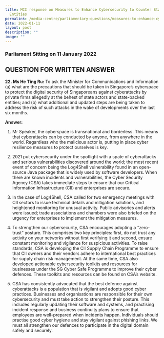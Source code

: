 ```yaml
---
title: MCI response on Measures to Enhance Cybersecurity to Counter State backed
  Entities
permalink: /media-centre/parliamentary-questions/measures-to-enhance-cybersecurity-to-counter-state/
date: 2022-01-11
layout: post
description: ""
image: ""
---
```

### Parliament Sitting on 11 January 2022

QUESTION FOR WRITTEN ANSWER
------------------------------------
**22. Ms He Ting Ru:** To ask the Minister for Communications and Information (a) what are the precautions that should be taken in Singapore’s cyberspace to protect the digital security of Singaporeans against cyberattacks by private firms allegedly at the behest of state actors and state-backed entities; and (b) what additional and updated steps are being taken to address the risk of such attacks in the wake of developments over the last six months.


**Answer:**

1. Mr Speaker, the cyberspace is transnational and borderless. This means that cyberattacks can by conducted by anyone, from anywhere in the world. Regardless who the malicious actor is, putting in place cyber resilience measures to protect ourselves is key.

2. 2021 put cybersecurity under the spotlight with a spate of cyberattacks and serious vulnerabilities discovered around the world; the most recent event of concern being the Log4Shell vulnerability found in an open-source Java package that is widely used by software developers. When there are known incidents and vulnerabilities, the Cyber Security Agency (CSA) takes immediate steps to ensure that our Critical Information Infrastructure (CII) and enterprises are secure.

3. In the case of Log4Shell, CSA called for two emergency meetings with CII sectors to issue technical details and mitigation solutions, and heightened monitoring for unusual activity. Public advisories and alerts were issued; trade associations and chambers were also briefed on the urgency for enterprises to implement the mitigation measures.

4. To strengthen our cybersecurity, CSA encourages adopting a “zero-trust” posture. This comprises two key principles: first, do not trust any activity on your networks without first verifying it and second, ensure constant monitoring and vigilance for suspicious activities. To raise standards, CSA is developing the CII Supply Chain Programme to ensure that CII owners and their vendors adhere to international best practices for supply chain risk management. At the same time, CSA also developed actionable cybersecurity toolkits and resources for businesses under the SG Cyber Safe Programme to improve their cyber defences. These toolkits and resources can be found on CSA’s website.

5. CSA has consistently advocated that the best defence against cyberattacks is a population that is vigilant and adopts good cyber practices. Businesses and organisations are responsible for their own cybersecurity and must take action to strengthen their posture. This includes regularly updating their software and systems, and practising incident response and business continuity plans to ensure that employees are well-prepared when incidents happen. Individuals should practise good cyber hygiene and stay vigilant against phishing links. We must all strengthen our defences to participate in the digital domain safely and securely.